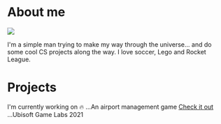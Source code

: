 # About me

![](https://media.giphy.com/media/Nx0rz3jtxtEre/giphy.gif)

I'm a simple man trying to make my way through the universe... and do some cool CS projects along the way. I love soccer, Lego and Rocket League.

# Projects

I'm currently working on :fire:
...An airport management game [Check it out](https://github.com/Seibaah/The-Fresh-Game-Jam-2021)
...Ubisoft Game Labs 2021
  

